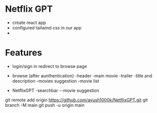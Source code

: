 # Netflix GPT

-  create react app
-  configured tailwind css in our app
-



# Features 
- login/sign in
    redirect to browse page
- browse (after aunthentication)
    -header
    -main movie
        -trailer
        -title and description
        -movies suggestion
        -movie list

- NetflixGPT
    -searchbar
    --movie suggestion



git remote add origin https://github.com/ayush1000k/NetflixGPT.git
git branch -M main
git push -u origin main